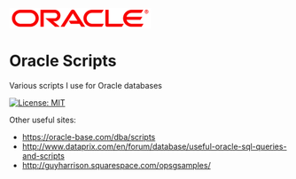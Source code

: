 <img src="Images/ReadMe/Oracle.png" width="256px" >

# Oracle Scripts
Various scripts I use for Oracle databases

[![License: MIT](https://img.shields.io/badge/License-MIT-yellow.svg)](LICENSE "MIT License Copyright © 2017 Anthony Duguid")

Other useful sites: 

* https://oracle-base.com/dba/scripts 
* http://www.dataprix.com/en/forum/database/useful-oracle-sql-queries-and-scripts
* http://guyharrison.squarespace.com/opsgsamples/
